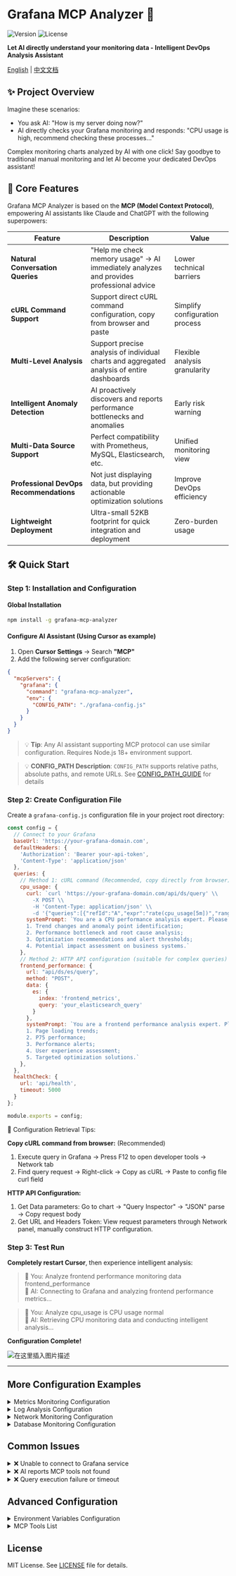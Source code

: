 # Grafana MCP Analyzer 🤖

![Version](https://img.shields.io/npm/v/grafana-mcp-analyzer) ![License](https://img.shields.io/npm/l/grafana-mcp-analyzer)

**Let AI directly understand your monitoring data - Intelligent DevOps Analysis Assistant**

[English](https://github.com/SailingCoder/grafana-mcp-analyzer/blob/main/README_EN.md) | [中文文档](https://github.com/SailingCoder/grafana-mcp-analyzer/blob/main/README.md)

## ✨ Project Overview

Imagine these scenarios:
- You ask AI: "How is my server doing now?" 
- AI directly checks your Grafana monitoring and responds: "CPU usage is high, recommend checking these processes..."

Complex monitoring charts analyzed by AI with one click! Say goodbye to traditional manual monitoring and let AI become your dedicated DevOps assistant!

## 🚀 Core Features

Grafana MCP Analyzer is based on the **MCP (Model Context Protocol)**, empowering AI assistants like Claude and ChatGPT with the following superpowers:

| Feature | Description | Value |
|---------|-------------|-------|
| **Natural Conversation Queries** | "Help me check memory usage" → AI immediately analyzes and provides professional advice | Lower technical barriers |
| **cURL Command Support** | Support direct cURL command configuration, copy from browser and paste | Simplify configuration process |
| **Multi-Level Analysis** | Support precise analysis of individual charts and aggregated analysis of entire dashboards | Flexible analysis granularity |
| **Intelligent Anomaly Detection** | AI proactively discovers and reports performance bottlenecks and anomalies | Early risk warning |
| **Multi-Data Source Support** | Perfect compatibility with Prometheus, MySQL, Elasticsearch, etc. | Unified monitoring view |
| **Professional DevOps Recommendations** | Not just displaying data, but providing actionable optimization solutions | Improve DevOps efficiency |
| **Lightweight Deployment** | Ultra-small 52KB footprint for quick integration and deployment | Zero-burden usage |

## 🛠️ Quick Start

### Step 1: Installation and Configuration

#### Global Installation
```bash
npm install -g grafana-mcp-analyzer
```

#### Configure AI Assistant (Using Cursor as example)

1. Open **Cursor Settings** → Search **"MCP"**
2. Add the following server configuration:

```json
{
  "mcpServers": {
    "grafana": {
      "command": "grafana-mcp-analyzer",
      "env": {
        "CONFIG_PATH": "./grafana-config.js"
      }
    }
  }
}
```

> 💡 **Tip**: Any AI assistant supporting MCP protocol can use similar configuration. Requires Node.js 18+ environment support.

> 💡 **CONFIG_PATH Description**: `CONFIG_PATH` supports relative paths, absolute paths, and remote URLs. See [CONFIG_PATH_GUIDE](https://github.com/SailingCoder/grafana-mcp-analyzer/blob/main/docs/CONFIG_PATH_GUIDE.md) for details

### Step 2: Create Configuration File

Create a `grafana-config.js` configuration file in your project root directory:

```javascript
const config = {
  // Connect to your Grafana
  baseUrl: 'https://your-grafana-domain.com',
  defaultHeaders: {
    'Authorization': 'Bearer your-api-token',
    'Content-Type': 'application/json'
  },
  queries: {
    // Method 1: cURL command (Recommended, copy directly from browser)
    cpu_usage: {
      curl: `curl 'https://your-grafana-domain.com/api/ds/query' \\
        -X POST \\
        -H 'Content-Type: application/json' \\
        -d '{"queries":[{"refId":"A","expr":"rate(cpu_usage[5m])","range":{"from":"now-1h","to":"now"}}]}'`,
      systemPrompt: `You are a CPU performance analysis expert. Please analyze CPU usage from the following dimensions:
      1. Trend changes and anomaly point identification;
      2. Performance bottleneck and root cause analysis;
      3. Optimization recommendations and alert thresholds;
      4. Potential impact assessment on business systems.`
    },
    // Method 2: HTTP API configuration (suitable for complex queries)
    frontend_performance: {
      url: "api/ds/es/query",
      method: "POST",
      data: {
        es: {
          index: 'frontend_metrics',
          query: 'your_elasticsearch_query'
        }
      },
      systemPrompt: `You are a frontend performance analysis expert. Please analyze FCP metrics and provide recommendations, including:
      1. Page loading trends;
      2. P75 performance;
      3. Performance alerts;
      4. User experience assessment;
      5. Targeted optimization solutions.`
    },
  },
  healthCheck: { 
    url: 'api/health',
    timeout: 5000
  }
};

module.exports = config;
```

📌 Configuration Retrieval Tips:

**Copy cURL command from browser:** (Recommended)
1. Execute query in Grafana → Press F12 to open developer tools → Network tab
2. Find query request → Right-click → Copy as cURL → Paste to config file curl field

**HTTP API Configuration:**
1. Get Data parameters: Go to chart → "Query Inspector" → "JSON" parse → Copy request body
2. Get URL and Headers Token: View request parameters through Network panel, manually construct HTTP configuration.

### Step 3: Test Run

**Completely restart Cursor**, then experience intelligent analysis:

> 👤 You: Analyze frontend performance monitoring data frontend_performance  
> 🤖 AI: Connecting to Grafana and analyzing frontend performance metrics...

> 👤 You: Analyze cpu_usage is CPU usage normal  
> 🤖 AI: Retrieving CPU monitoring data and conducting intelligent analysis...

**Configuration Complete!**

![在这里插入图片描述](https://i-blog.csdnimg.cn/direct/922ac00595694c5796556586b224d63f.png#pic_center)


---

## More Configuration Examples

<details>
<summary>Metrics Monitoring Configuration</summary>

```javascript
// Metrics query
prometheus_metrics: {
  curl: `curl 'api/ds/query' \\
    -X POST \\
    -H 'Content-Type: application/json' \\
    -d '{"queries":[{
      "refId":"A",
      "expr":"node_memory_MemAvailable_bytes / node_memory_MemTotal_bytes * 100",
      "range":{"from":"now-2h","to":"now"}
    }]}'`,
  systemPrompt: `Memory usage expert analysis: Focus on memory leak risks, usage trends, abnormal fluctuations, and optimization recommendations.`
}
```

</details>

<details>
<summary>Log Analysis Configuration</summary>

```javascript
// Elasticsearch log query
error_logs: {
  url: "api/ds/es/query", 
  method: "POST",
  data: {
    es: {
      index: "app-logs-*",
      query: {
        "query": {
          "bool": {
            "must": [
              {"term": {"level": "ERROR"}},
              {"range": {"@timestamp": {"gte": "now-1h"}}}
            ]
          }
        }
      }
    }
  },
  systemPrompt: `Log analysis expert: Identify error patterns, frequency analysis, impact assessment, and troubleshooting recommendations.`
}
```

</details>

<details>
<summary>Network Monitoring Configuration</summary>

```javascript
// Network latency monitoring
network_latency: {
  curl: `curl 'api/ds/query' \\
    -X POST \\
    -d '{"queries":[{
      "refId":"A", 
      "expr":"histogram_quantile(0.95, rate(http_request_duration_seconds_bucket[5m]))",
      "range":{"from":"now-30m","to":"now"}
    }]}'`,
  systemPrompt: `Network performance expert: Analyze P95 latency, identify slow requests, locate network bottlenecks, and optimization strategies.`
}
```

</details>

<details>
<summary>Database Monitoring Configuration</summary>

```javascript
// MySQL performance monitoring
mysql_performance: {
  url: "api/ds/mysql/query",
  method: "POST", 
  data: {
    sql: "SELECT * FROM performance_schema.events_statements_summary_by_digest ORDER BY avg_timer_wait DESC LIMIT 10"
  },
  systemPrompt: `Database performance expert: Slow query analysis, index optimization recommendations, query performance trend assessment.`
}
```

</details>

## Common Issues

<details>
<summary>❌ Unable to connect to Grafana service</summary>

- Check Grafana address format: Must include `https://` or `http://`
- Verify API key validity: Ensure not expired and has sufficient permissions
- Test network connectivity and firewall settings

</details>

<details>
<summary>❌ AI reports MCP tools not found</summary>

- Completely exit Cursor and restart
- Check if configuration file path is correct
- Ensure Node.js version ≥ 18 (node -v)

</details>

<details>
<summary>❌ Query execution failure or timeout</summary>

- Increase timeout settings
- Check data source connection status
- Data volume too large, reduce time range

</details>

## Advanced Configuration

<details>
<summary>Environment Variables Configuration</summary>

```bash
export GRAFANA_URL="https://your-grafana.com"
export GRAFANA_TOKEN="your-api-token"
```

</details>

<details>
<summary>MCP Tools List</summary>

| Tool | Function | Use Case |
|------|----------|----------|
| `analyze_query` | Query + AI analysis | Need professional advice |
| `execute_query` | Raw data query | Only need data |
| `check_health` | Health check | Status monitoring |
| `list_queries` | Query list | View configuration |

Tool Usage

```javascript
// AI assistant automatically selects appropriate tools
👤 "Analyze CPU usage" → 🤖 Calls analyze_query
👤 "Get memory data" → 🤖 Calls execute_query  
👤 "Check service status" → 🤖 Calls check_health
👤 "What monitoring queries are available" → 🤖 Calls list_queries
```
</details>

## License

MIT License. See [LICENSE](LICENSE) file for details. 